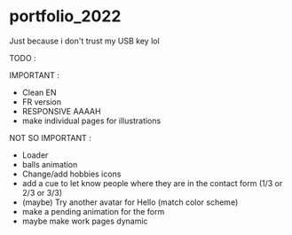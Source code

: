 # portfolio_2022

Just because i don't trust my USB key lol

TODO :

IMPORTANT :

-   Clean EN
-   FR version
-   RESPONSIVE AAAAH
-   make individual pages for illustrations

NOT SO IMPORTANT :

-   Loader
-   balls animation
-   Change/add hobbies icons
-   add a cue to let know people where they are in the contact form (1/3 or 2/3 or 3/3)
-   (maybe) Try another avatar for Hello (match color scheme)
-   make a pending animation for the form
-   maybe make work pages dynamic
